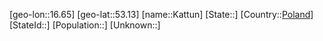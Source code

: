 ﻿---
location: [53.13,16.65]
type: City
tags:
- geo/City


SpocWebEntityId: 31349
isDeleted: false
confidential: public

---
[geo-lon::16.65]
[geo-lat::53.13]
[name::Kattun]
[State::]
[Country::[Poland](geo/Continent/Europe/Poland.md)]
[StateId::]
[Population::]
[Unknown::]

